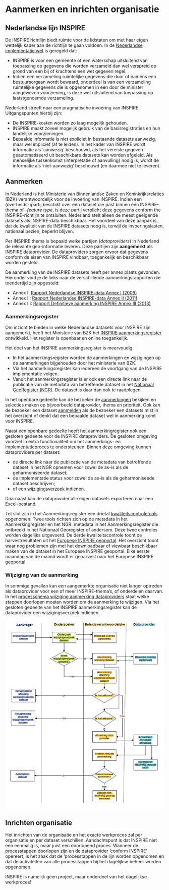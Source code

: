 # Aanmerken en inrichten organisatie

## Nederlandse lijn INSPIRE
De INSPIRE richtlijn biedt ruimte voor de lidstaten om met haar eigen wettelijk kader aan de richtlijn te gaan voldoen. In de <a href="https://wetten.overheid.nl/BWBR0026158/2009-09-01" target="_blank">Nederlandse implementatie wet</a> is geregeld dat:

- INSPIRE is voor een gemeente of een waterschap uitsluitend van toepassing op gegevens die worden verzameld dan wel verspreid op grond van een bij of krachtens een wet gegeven regel.
- Indien een verzameling ruimtelijke gegevens die door of namens een bestuursorgaan wordt bewaard, onderdeel is van een verzameling ruimtelijke gegevens die is opgenomen in een door de minister aangewezen voorziening, is deze wet uitsluitend van toepassing op laatstgenoemde verzameling.

Nederland streeft naar een pragmatische invoering van INSPIRE. Uitgangspunten hierbij zijn:
- De INSPIRE-kosten worden zo laag mogelijk gehouden.
- INSPIRE maakt zoveel mogelijk gebruik van de basisregistraties en hun landelijke voorzieningen.
- Bepaalde informatie is niet expliciet in bestaande datasets aanwezig, maar wel impliciet (af te leiden). In het kader van INSPIRE wordt informatie als ‘aanwezig’ beschouwd, als het vereiste gegeven geautomatiseerd uit beschikbare datasets kan worden afgeleid. Als menselijke tussenkomst (interpretatie of aanvulling) nodig is, wordt de informatie als ‘niet-aanwezig’ beschouwd (en daarmee niet te leveren).

## Aanmerken
In Nederland is het Ministerie van Binnenlandse Zaken en Koninkrijksrelaties (BZK) verantwoordelijk voor de invoering van INSPIRE. Indien een (overheids-)partij beschikt over een dataset die past binnen een INSPIRE-thema of -*feature type*, is deze partij verplicht deze gegevens conform the INSPIRE-richtlijn te ontsluiten. Nederland stelt alleen de meest geëigende datasets als INSPIRE-data beschikbaar. Het voordeel van deze aanpak is, dat de kwaliteit van de INSPIRE datasets hoog is, terwijl de invoeringslasten, nationaal bezien, beperkt blijven. 

Per INSPIRE thema is bepaald welke partijen (*dataproviders*) in Nederland de relevante geo-informatie leveren. Deze partijen zijn **aangemerkt** als INSPIRE dataprovider. De dataproviders zorgen ervoor dat gegevens conform de eisen van INSPIRE vindbaar, toegankelijk en beschikbaar worden gesteld.

De aanmerking van de INSPIRE datasets heeft per annex plaats gevonden. Hieronder vind je de links naar de verschillende aanmerkingsrapporten die toendertijd zijn opgesteld:
- Annex I: <a href="https://www.geonovum.nl/uploads/documents/20091201_Rapport_Nederlandse_INSPIRE-data_-_dataspecs_v1.0.pdf" target="_blank">Rapport Nederlandse INSPIRE-data Annex I (2009)</a>
- Annex II: <a href="https://www.geonovum.nl/uploads/documents/rapportage_annexiiv1.1.pdf" target="_blank">Rapport Nederlandse INSPIRE-data Annex II (2011)</a>
- Annex III: <a href="https://www.geonovum.nl/uploads/documents/Rapport%20Definitieve%20aanmerking%20INSPIRE%20Annex%20III%20v3.0.pdf" target="_blank">Rapport Definitieve aanmerking INSPIRE Annex III (2013)</a>

### Aanmerkingsregister
Om inzicht te bieden in welke Nederlandse datasets voor INSPIRE zijn aangemerkt, heeft het Ministerie van BZK het <a href="https://inspireaanmerking.nl/" target="_blank">INSPIRE aanmerkingsregister</a> ontwikkeld. Het register is openbaar en online toegankelijk.

Het doel van het INSPIRE aanmerkingsregister is meervoudig:
- In het aanmerkingsregister worden de aanmerkingen en wijzigingen op de aanmerkingen bijgehouden door het ministerie van BZK.
- Via het aanmerkingsregister kan iedereen de voortgang van de INSPIRE implementatie volgen. 
- Vanuit het aanmerkingsregister is er ook een directe link naar de publicatie van de metadata van betreffende dataset in het <a href="http://www.nationaalgeoregister.nl/" target="_blank">Nationaal GeoRegister (NGR)</a>. De dataset is daar dan ook te raadplegen.

In het openbare gedeelte kan de bezoeker de <a href="https://inspireaanmerking.nl/aanmerkingsregister" target="_blank">aanmerkingen</a> bekijken en selecties maken op bijvoorbeeld dataprovider, thema en prioriteit. Ook kan de bezoeker een dataset <a href="https://inspireaanmerking.nl/aanmelden-dataset" target="_blank">aanmelden</a> als de bezoeker een datasets mist in het overzicht of denkt dat een bepaalde dataset wel in aanmerking komt voor INSPIRE.

Naast een openbare gedeelte heeft het aanmerkingregister ook een gesloten gedeelte voor de INSPIRE dataproviders. De gesloten omgeving voorziet in extra functionaliteit om het aanmerkings- en implementatieproces te ondersteunen. Binnen deze omgeving kunnen dataproviders per dataset:
- de directe link naar de publicatie van de metadata van betreffende dataset in het NGR opnemen voor zowel de as-is als de geharmoniseerde dataset;
- de implementatie status voor zowel de as-is als de geharmoniseede dataset beschrijven;
- of een [wijzigingsverzoek](#wijziging-aanmerking) indienen. 

Daarnaast kan de dataprovider alle eigen datasets exporteren naar een Excel-bestand. 

Tot slot zijn in het Aanmerkingsregister een drietal <a href="https://inspireaanmerking.nl/kwaliteitscontrole/" target="_blank">kwaliteitscontroletools</a> opgenomen. 
Twee tools richten zich op de metadata in het Aanmerkingregister en het NGR: metadata in het Aanmerkingsregister die ontbreekt in het Nationaal Georegister of andersom. Deze twee controles worden dagelijks uitgevoerd. 
De derde kwaliteitscontrole toont de harvestresultaten uit het [Europese INSPIRE geoportal](#europese-inspire-geoportal). Het overzicht toont waar nog problemen zijn met het downloadbaar of viewbaar beschikbaar maken van de dataset in het Europese INSPIRE geoportal. Elke eerste maandag van de maand wordt er geharvest naar het Europese INSPIRE geoportal.

### Wijziging van de aanmerking
In sommige gevallen kan een aangemerkte organisatie niet langer optreden als dataprovider voor een of meer INSPIRE-thema’s, of onderdelen daarvan. In het <a href="https://www.geonovum.nl/uploads/documents/proces%20wijziging%20aanmerking%20data%20provider%20v3.0.pdf" target="_blank">processchema wijziging aanmerking dataproviders</a> staat welke stappen doorlopen moeten worden om de aanmerking te wijzigen. Via het gesloten gedeelte van het INSPIRE aanmerkingsregister kan de dataprovider een wijzigingsverzoek indienen.

![processtappenaanmerking](media/Processtappen_wijzigingsverzoek.png "De stappen die genomen moeten worden om een aanmerking te wijzigen.")

## Inrichten organisatie
Het inrichten van de organisatie en het exacte werkproces zal per organisatie en per dataset verschillen. Aandachtspunt is dat INSPIRE niet een eenmalig is, maar juist een doorlopend proces. Wanneer de processtappen doorlopen zijn en de dataprovider ‘conform INSPIRE’ opereert, is het zaak dat de ‘processtappen in de lijn worden opgenomen en dat de activiteiten van alle processtappen bij het dagelijkse beheer worden opgenomen.

INSPIRE is namelijk geen project, maar onderdeel van het dagelijkse werkproces!

